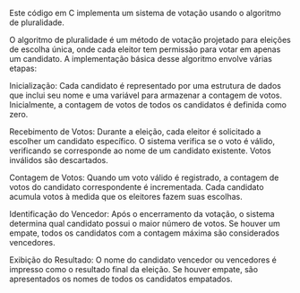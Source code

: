 
Este código em C implementa um sistema de votação usando o algoritmo de pluralidade. 

O algoritmo de pluralidade é um método de votação projetado para eleições de escolha única, onde cada eleitor tem permissão para votar em apenas um candidato. A implementação básica desse algoritmo envolve várias etapas:

Inicialização:
Cada candidato é representado por uma estrutura de dados que inclui seu nome e uma variável para armazenar a contagem de votos. Inicialmente, a contagem de votos de todos os candidatos é definida como zero.

Recebimento de Votos:
Durante a eleição, cada eleitor é solicitado a escolher um candidato específico. O sistema verifica se o voto é válido, verificando se corresponde ao nome de um candidato existente. Votos inválidos são descartados.

Contagem de Votos:
Quando um voto válido é registrado, a contagem de votos do candidato correspondente é incrementada. Cada candidato acumula votos à medida que os eleitores fazem suas escolhas.

Identificação do Vencedor:
Após o encerramento da votação, o sistema determina qual candidato possui o maior número de votos. Se houver um empate, todos os candidatos com a contagem máxima são considerados vencedores.

Exibição do Resultado:
O nome do candidato vencedor ou vencedores é impresso como o resultado final da eleição. Se houver empate, são apresentados os nomes de todos os candidatos empatados.
